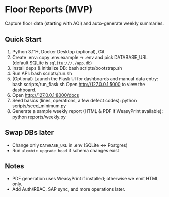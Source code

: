 # Floor Reports (MVP)
Capture floor data (starting with AOI) and auto-generate weekly summaries.

## Quick Start
1) Python 3.11+, Docker Desktop (optional), Git
2) Create .env: copy .env.example -> .env and pick DATABASE_URL (default SQLite is `sqlite:///./app.db`)
3) Install deps & initialize DB:
   bash scripts/bootstrap.sh
4) Run API:
   bash scripts/run.sh
5) (Optional) Launch the Flask UI for dashboards and manual data entry:
   bash scripts/run_flask.sh
   Open http://127.0.0.1:5000 to view the dashboard.
6) Open http://127.0.0.1:8000/docs
7) Seed basics (lines, operations, a few defect codes):
   python scripts/seed_minimum.py
8) Generate a sample weekly report (HTML & PDF if WeasyPrint available):
   python reports/weekly.py

## Swap DBs later
- Change only `DATABASE_URL` in .env (SQLite ↔ Postgres)
- Run `alembic upgrade head` if schema changes exist

## Notes
- PDF generation uses WeasyPrint if installed; otherwise we emit HTML only.
- Add Auth/RBAC, SAP sync, and more operations later.
